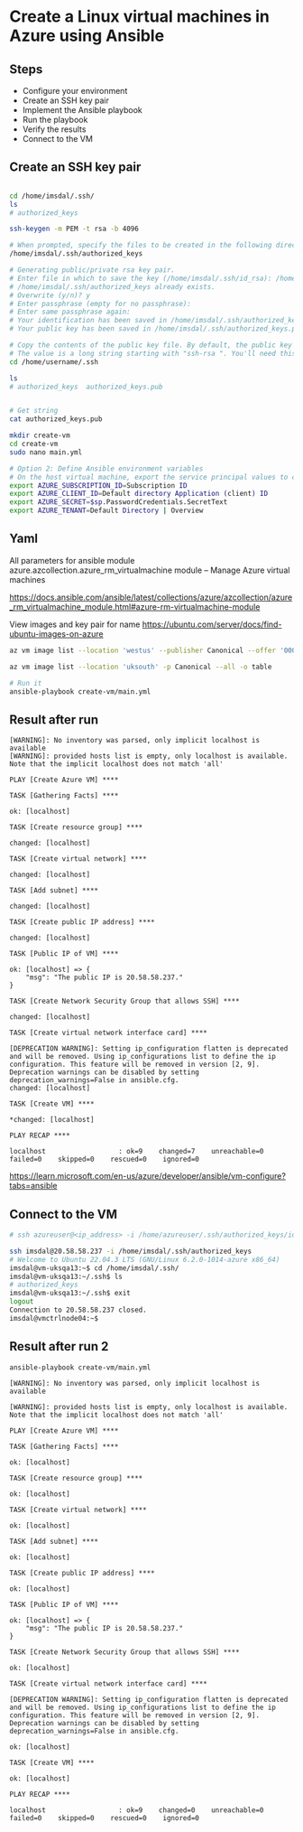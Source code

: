 # Create a Linux virtual machines in Azure using Ansible

## Steps

* Configure your environment
* Create an SSH key pair
* Implement the Ansible playbook
*  Run the playbook
* Verify the results
* Connect to the VM

## Create an SSH key pair

```bash

cd /home/imsdal/.ssh/
ls
# authorized_keys

ssh-keygen -m PEM -t rsa -b 4096

# When prompted, specify the files to be created in the following directory
/home/imsdal/.ssh/authorized_keys

# Generating public/private rsa key pair.
# Enter file in which to save the key (/home/imsdal/.ssh/id_rsa): /home/imsdal/.ssh/authorized_keys
# /home/imsdal/.ssh/authorized_keys already exists.
# Overwrite (y/n)? y
# Enter passphrase (empty for no passphrase):
# Enter same passphrase again:
# Your identification has been saved in /home/imsdal/.ssh/authorized_keys
# Your public key has been saved in /home/imsdal/.ssh/authorized_keys.pub

# Copy the contents of the public key file. By default, the public key file is named authorized_keys.pub 
# The value is a long string starting with "ssh-rsa ". You'll need this value in the next step.
cd /home/username/.ssh

ls
# authorized_keys  authorized_keys.pub


# Get string
cat authorized_keys.pub

mkdir create-vm
cd create-vm
sudo nano main.yml

# Option 2: Define Ansible environment variables
# On the host virtual machine, export the service principal values to configure your Ansible credentials.
export AZURE_SUBSCRIPTION_ID=Subscription ID
export AZURE_CLIENT_ID=Default directory Application (client) ID
export AZURE_SECRET=$sp.PasswordCredentials.SecretText
export AZURE_TENANT=Default Directory | Overview

```
## Yaml

All parameters for ansible module azure.azcollection.azure_rm_virtualmachine module – Manage Azure virtual machines

https://docs.ansible.com/ansible/latest/collections/azure/azcollection/azure_rm_virtualmachine_module.html#azure-rm-virtualmachine-module

View images and key pair for name
https://ubuntu.com/server/docs/find-ubuntu-images-on-azure

```bash
az vm image list --location 'westus' --publisher Canonical --offer '0001-com-ubuntu-server-jammy' --sku '22_04-lts' --query '[].sku' --all --output tsv

az vm image list --location 'uksouth' -p Canonical --all -o table

# Run it
ansible-playbook create-vm/main.yml

```
## Result after run

```log
[WARNING]: No inventory was parsed, only implicit localhost is available
[WARNING]: provided hosts list is empty, only localhost is available. Note that the implicit localhost does not match 'all'

PLAY [Create Azure VM] ****

TASK [Gathering Facts] ****

ok: [localhost]

TASK [Create resource group] ****

changed: [localhost]

TASK [Create virtual network] ****

changed: [localhost]

TASK [Add subnet] **** 

changed: [localhost]

TASK [Create public IP address] **** 

changed: [localhost]

TASK [Public IP of VM] ****

ok: [localhost] => {
    "msg": "The public IP is 20.58.58.237."
}

TASK [Create Network Security Group that allows SSH] ****

changed: [localhost]

TASK [Create virtual network interface card] **** 

[DEPRECATION WARNING]: Setting ip_configuration flatten is deprecated and will be removed. Using ip_configurations list to define the ip configuration. This feature will be removed in version [2, 9]. Deprecation warnings can be disabled by setting 
deprecation_warnings=False in ansible.cfg.
changed: [localhost]

TASK [Create VM] ****

*changed: [localhost]

PLAY RECAP ****

localhost                  : ok=9    changed=7    unreachable=0    failed=0    skipped=0    rescued=0    ignored=0

```

https://learn.microsoft.com/en-us/azure/developer/ansible/vm-configure?tabs=ansible

## Connect to the VM

```bash
# ssh azureuser@<ip_address> -i /home/azureuser/.ssh/authorized_keys/id_rsa

ssh imsdal@20.58.58.237 -i /home/imsdal/.ssh/authorized_keys 
# Welcome to Ubuntu 22.04.3 LTS (GNU/Linux 6.2.0-1014-azure x86_64)
imsdal@vm-uksqa13:~$ cd /home/imsdal/.ssh/
imsdal@vm-uksqa13:~/.ssh$ ls
# authorized_keys
imsdal@vm-uksqa13:~/.ssh$ exit
logout
Connection to 20.58.58.237 closed.
imsdal@vmctrlnode04:~$
```

## Result after run 2

```bash
ansible-playbook create-vm/main.yml 

```

```log
[WARNING]: No inventory was parsed, only implicit localhost is available

[WARNING]: provided hosts list is empty, only localhost is available. Note that the implicit localhost does not match 'all'

PLAY [Create Azure VM] ****

TASK [Gathering Facts] **** 

ok: [localhost]

TASK [Create resource group] ****

ok: [localhost]

TASK [Create virtual network] ****

ok: [localhost]

TASK [Add subnet] **** 

ok: [localhost]

TASK [Create public IP address] ****

ok: [localhost]

TASK [Public IP of VM] ****

ok: [localhost] => {
    "msg": "The public IP is 20.58.58.237."
}

TASK [Create Network Security Group that allows SSH] ****

ok: [localhost]

TASK [Create virtual network interface card] ****

[DEPRECATION WARNING]: Setting ip_configuration flatten is deprecated and will be removed. Using ip_configurations list to define the ip configuration. This feature will be removed in version [2, 9]. Deprecation warnings can be disabled by setting
deprecation_warnings=False in ansible.cfg.

ok: [localhost]

TASK [Create VM] **** 

ok: [localhost]

PLAY RECAP ****

localhost                  : ok=9    changed=0    unreachable=0    failed=0    skipped=0    rescued=0    ignored=0
```